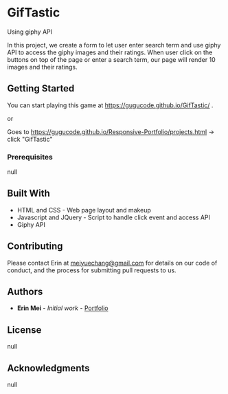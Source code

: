 # GifTastic
Using giphy API

In this project, we create a form to let user enter search term and use giphy API to access the giphy images and their ratings. When user click on the buttons on top of the page or enter a search term, our page will render 10 images and their ratings.

## Getting Started

You can start playing this game at https://gugucode.github.io/GifTastic/ .

or 

Goes to https://gugucode.github.io/Responsive-Portfolio/projects.html -> click "GifTastic"

### Prerequisites

null


## Built With

* HTML and CSS - Web page layout and makeup
* Javascript and JQuery - Script to handle click event and access API
* Giphy API


## Contributing

Please contact Erin at meiyuechang@gmail.com for details on our code of conduct, and the process for submitting pull requests to us.

## Authors

* **Erin Mei** - *Initial work* - [Portfolio](https://gugucode.github.io/GifTastic/index.html)


## License

null

## Acknowledgments

null


